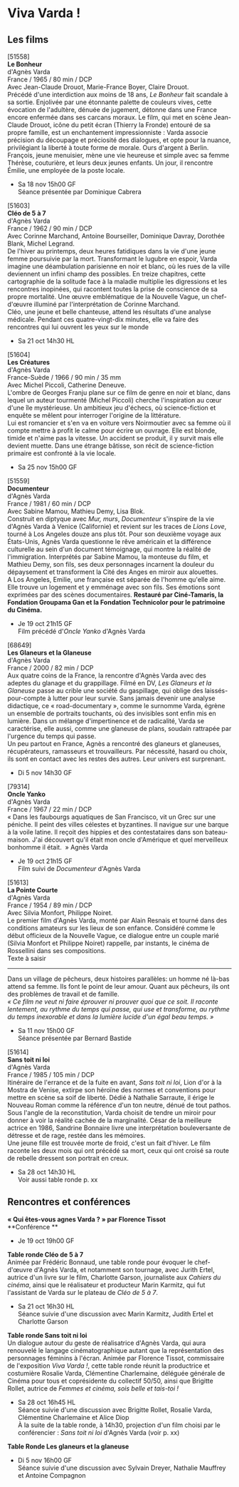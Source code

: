 # Viva Varda !

## Les films

[51558]  
**Le Bonheur**  
d'Agnès Varda  
France / 1965 / 80 min / DCP  
Avec Jean-Claude Drouot, Marie-France Boyer, Claire Drouot.  
Précédé d'une interdiction aux moins de 18 ans, _Le Bonheur_ fait scandale à sa sortie. Enjolivée par une étonnante palette de couleurs vives, cette évocation de l'adultère, dénuée de jugement, détonne dans une France encore enfermée dans ses carcans moraux. Le film, qui met en scène Jean-Claude Drouot, icône du petit écran (Thierry la Fronde) entouré de sa propre famille, est un enchantement impressionniste : Varda associe précision du découpage et préciosité des dialogues, et opte pour la nuance, privilégiant la liberté à toute forme de morale. Ours d'argent à Berlin.  
François, jeune menuisier, mène une vie heureuse et simple avec sa femme Thérèse, couturière, et leurs deux jeunes enfants. Un jour, il rencontre Émilie, une employée de la poste locale.

- Sa 18 nov 15h00 GF  
Séance présentée par Dominique Cabrera

[51603]  
**Cléo de 5 à 7**  
d'Agnès Varda  
France / 1962 / 90 min / DCP  
Avec Corinne Marchand, Antoine Bourseiller, Dominique Davray, Dorothée Blank, Michel Legrand.  
De l'hiver au printemps, deux heures fatidiques dans la vie d'une jeune femme poursuivie par la mort. Transformant le lugubre en espoir, Varda imagine une déambulation parisienne en noir et blanc, où les rues de la ville deviennent un infini champ des possibles. En treize chapitres, cette cartographie de la solitude face à la maladie multiplie les digressions et les rencontres inopinées, qui racontent toutes la prise de conscience de sa propre mortalité. Une œuvre emblématique de la Nouvelle Vague, un chef-d'œuvre illuminé par l'interprétation de Corinne Marchand.  
Cléo, une jeune et belle chanteuse, attend les résultats d'une analyse médicale. Pendant ces quatre-vingt-dix minutes, elle va faire des rencontres qui lui ouvrent les yeux sur le monde

- Sa 21 oct 14h30 HL

[51604]  
**Les Créatures**  
d'Agnès Varda  
France-Suède / 1966 / 90 min / 35 mm  
Avec Michel Piccoli, Catherine Deneuve.  
L'ombre de Georges Franju plane sur ce film de genre en noir et blanc, dans lequel un auteur tourmenté (Michel Piccoli) cherche l'inspiration au cœur d'une île mystérieuse. Un ambitieux jeu d'échecs, où science-fiction et enquête se mêlent pour interroger l'origine de la littérature.  
Lui est romancier et s'en va en voiture vers Noirmoutier avec sa femme où il compte mettre à profit le calme pour écrire un ouvrage. Elle est blonde, timide et n'aime pas la vitesse. Un accident se produit, il y survit mais elle devient muette. Dans une étrange bâtisse, son récit de science-fiction primaire est confronté à la vie locale.

- Sa 25 nov 15h00 GF

[51559]  
**Documenteur**  
d'Agnès Varda  
France / 1981 / 60 min / DCP  
Avec Sabine Mamou, Mathieu Demy, Lisa Blok.  
Construit en diptyque avec _Mur, murs_, _Documenteur_ s'inspire de la vie d'Agnès Varda à Venice (Californie) et revient sur les traces de _Lions Love_, tourné à Los Angeles douze ans plus tôt. Pour son deuxième voyage aux États-Unis, Agnès Varda questionne le rêve américain et la différence culturelle au sein d'un document témoignage, qui montre la réalité de l'immigration. Interprétés par Sabine Mamou, la monteuse du film, et Mathieu Demy, son fils, ses deux personnages incarnent la douleur du dépaysement et transforment la Cité des Anges en miroir aux alouettes.  
A Los Angeles, Emilie, une française est séparée de l'homme qu'elle aime. Elle trouve un logement et y emménage avec son fils. Ses émotions sont exprimées par des scènes documentaires. **Restauré par Ciné-Tamaris, la Fondation Groupama Gan et la Fondation Technicolor pour le patrimoine du Cinéma.**

- Je 19 oct 21h15 GF  
Film précédé d'_Oncle Yanko_ d'Agnès Varda

[68649]  
**Les Glaneurs et la Glaneuse**  
d'Agnès Varda  
France / 2000 / 82 min / DCP  
Aux quatre coins de la France, la rencontre d'Agnès Varda avec des adeptes du glanage et du grappillage. Filmé en DV, _Les Glaneurs et la Glaneuse_ passe au crible une société du gaspillage, qui oblige des laissés-pour-compte à lutter pour leur survie. Sans jamais devenir une analyse didactique, ce « road-documentary », comme le surnomme Varda, égrène un ensemble de portraits touchants, où des invisibles sont enfin mis en lumière. Dans un mélange d'impertinence et de radicalité, Varda se caractérise, elle aussi, comme une glaneuse de plans, soudain rattrapée par l'urgence du temps qui passe.  
Un peu partout en France, Agnès a rencontré des glaneurs et glaneuses, récupérateurs, ramasseurs et trouvailleurs. Par nécessité, hasard ou choix, ils sont en contact avec les restes des autres. Leur univers est surprenant.

- Di 5 nov 14h30 GF

[79314]  
**Oncle Yanko**  
d'Agnès Varda  
France / 1967 / 22 min / DCP  
« Dans les faubourgs aquatiques de San Francisco, vit un Grec sur une péniche. Il peint des villes célestes et byzantines. Il navigue sur une barque à la voile latine. Il reçoit des hippies et des contestataires dans son bateau-maison. J'ai découvert qu'il était mon oncle d'Amérique et quel merveilleux bonhomme il était.  » Agnès Varda

- Je 19 oct 21h15 GF  
Film suivi de _Documenteur_ d'Agnès Varda

[51613]  
**La Pointe Courte**  
d'Agnès Varda  
France / 1954 / 89 min / DCP  
Avec Silvia Monfort, Philippe Noiret.  
Le premier film d'Agnès Varda, monté par Alain Resnais et tourné dans des conditions amateurs sur les lieux de son enfance. Considéré comme le début officieux de la Nouvelle Vague, ce dialogue entre un couple marié (Silvia Monfort et Philippe Noiret) rappelle, par instants, le cinéma de Rossellini dans ses compositions.  
Texte à saisir

---

Dans un village de pêcheurs, deux histoires parallèles: un homme né là-bas attend sa femme. Ils font le point de leur amour. Quant aux pêcheurs, ils ont des problèmes de travail et de famille.  
_« Ce film ne veut ni faire éprouver ni prouver quoi que ce soit. Il raconte lentement, au rythme du temps qui passe, qui use et transforme, au rythme du temps inexorable et dans la lumière lucide d'un égal beau temps. »_

- Sa 11 nov 15h00 GF  
Séance présentée par Bernard Bastide

[51614]  
**Sans toit ni loi**  
d'Agnès Varda  
France / 1985 / 105 min / DCP  
Itinéraire de l'errance et de la fuite en avant, _Sans toit ni loi_, Lion d'or à la Mostra de Venise, extirpe son héroïne des normes et conventions pour mettre en scène sa soif de liberté. Dédié à Nathalie Sarraute, il érige le Nouveau Roman comme la référence d'un ton neutre, dénué de tout pathos. Sous l'angle de la reconstitution, Varda choisit de tendre un miroir pour donner à voir la réalité cachée de la marginalité. César de la meilleure actrice en 1986, Sandrine Bonnaire livre une interprétation bouleversante de détresse et de rage, restée dans les mémoires.  
Une jeune fille est trouvée morte de froid, c'est un fait d'hiver. Le film raconte les deux mois qui ont précédé sa mort, ceux qui ont croisé sa route de rebelle dressent son portrait en creux.

- Sa 28 oct 14h30 HL  
Voir aussi table ronde p. xx

## Rencontres et conférences

**« Qui êtes-vous agnes Varda ? » par Florence Tissot**  
**Conférence **

- Je 19 oct 19h00 GF

**Table ronde Cléo de 5 à 7**  
Animée par Frédéric Bonnaud, une table ronde pour évoquer le chef-d'œuvre d'Agnès Varda, et notamment son tournage, avec Jurith Ertel, autrice d'un livre sur le film, Charlotte Garson, journaliste aux _Cahiers du cinéma_, ainsi que le réalisateur et producteur Marin Karmitz, qui fut l'assistant de Varda sur le plateau de _Cléo de 5 à 7_.

- Sa 21 oct 16h30 HL  
Séance suivie d'une discussion avec Marin Karmitz, Judith Ertel et Charlotte Garson

**Table ronde Sans toit ni loi**  
Un dialogue autour du geste de réalisatrice d'Agnès Varda, qui aura renouvelé le langage cinématographique autant que la représentation des personnages féminins à l'écran. Animée par Florence Tissot, commissaire de l'exposition _Viva Varda !_, cette table ronde réunit la productrice et costumière Rosalie Varda, Clémentine Charlemaine, déléguée générale de Cinéma pour tous et coprésidente du collectif 50/50, ainsi que Brigitte Rollet, autrice de _Femmes et cinéma, sois belle et tais-toi !_

- Sa 28 oct 16h45 HL  
Séance suivie d'une discussion avec Brigitte Rollet, Rosalie Varda, Clémentine Charlemaine et Alice Diop  
À la suite de la table ronde, à 14h30, projection d'un film choisi par le conférencier : _Sans toit ni loi_ d'Agnès Varda (voir p. xx)

**Table Ronde Les glaneurs et la glaneuse**

- Di 5 nov 16h00 GF  
Séance suivie d'une discussion avec Sylvain Dreyer, Nathalie Mauffrey et Antoine Compagnon

